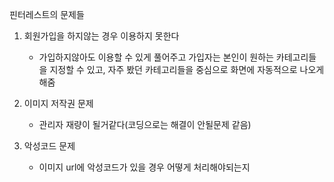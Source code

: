 
핀터레스트의 문제들

1. 회원가입을 하지않는 경우 이용하지 못한다
   - 가입하지않아도 이용할 수 있게 풀어주고 가입자는 본인이 원하는 카테고리들을 지정할 수 있고,
     자주 봤던 카테고리들을 중심으로 화면에 자동적으로 나오게 해줌
   
2. 이미지 저작권 문제
    - 관리자 재량이 될거같다(코딩으로는 해결이 안될문제 같음)
   
3. 악성코드 문제
    - 이미지 url에 악성코드가 있을 경우 어떻게 처리해야되는지

